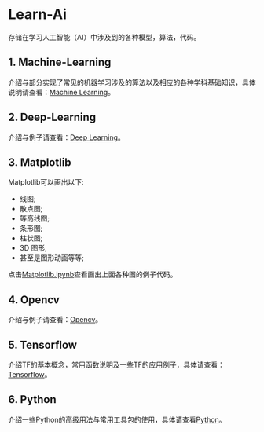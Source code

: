 # Learn-Ai

存储在学习人工智能（AI）中涉及到的各种模型，算法，代码。

## 1. Machine-Learning

介绍与部分实现了常见的机器学习涉及的算法以及相应的各种学科基础知识，具体说明请查看：[Machine Learning](./machine-learning/readme.md)。

## 2. Deep-Learning

介绍与例子请查看：[Deep Learning](./deep-learning/readme.md)。

## 3. Matplotlib

Matplotlib可以画出以下:

- 线图;
- 散点图;
- 等高线图;
- 条形图;
- 柱状图;
- 3D 图形,
- 甚至是图形动画等等;

点击[Matplotlib.ipynb](./matplotlib/examples.ipynb)查看画出上面各种图的例子代码。

## 4. Opencv

介绍与例子请查看：[Opencv](./opencv/readme.md)。

## 5. Tensorflow

介绍TF的基本概念，常用函数说明及一些TF的应用例子，具体请查看：[Tensorflow](./tensorflow/readme.md)。

## 6. Python

介绍一些Python的高级用法与常用工具包的使用，具体请查看[Python](./python/readme.md)。